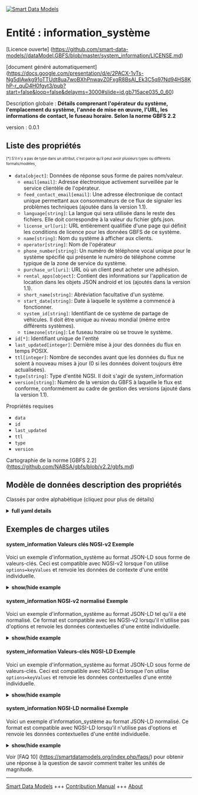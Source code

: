 <!-- 10-Header -->    
[![Smart Data Models](https://smartdatamodels.org/wp-content/uploads/2022/01/SmartDataModels_logo.png "Logo")](https://smartdatamodels.org)    
Entité : information_système    
============================<!-- /10-Header -->    
<!-- 15-License -->    
[Licence ouverte] (https://github.com/smart-data-models//dataModel.GBFS/blob/master/system_information/LICENSE.md)    
[document généré automatiquement] (https://docs.google.com/presentation/d/e/2PACX-1vTs-Ng5dIAwkg91oTTUdt8ua7woBXhPnwavZ0FxgR8BsAI_Ek3C5q97Nd94HS8KhP-r_quD4H0fgyt3/pub?start=false&loop=false&delayms=3000#slide=id.gb715ace035_0_60)    
<!-- /15-License -->    
<!-- 20-Description -->    
Description globale : **Détails comprenant l'opérateur du système, l'emplacement du système, l'année de mise en œuvre, l'URL, les informations de contact, le fuseau horaire. Selon la norme GBFS 2.2**    
version : 0.0.1    
<!-- /20-Description -->    
<!-- 30-PropertiesList -->    
## Liste des propriétés    
<sup><sub>[*] S'il n'y a pas de type dans un attribut, c'est parce qu'il peut avoir plusieurs types ou différents formats/modèles</sub></sup>.    
- `data[object]`: Données de réponse sous forme de paires nom/valeur.  	- `email[email]`: Adresse électronique activement surveillée par le service clientèle de l'opérateur.      
	- `feed_contact_email[email]`: Une adresse électronique de contact unique permettant aux consommateurs de ce flux de signaler les problèmes techniques (ajoutée dans la version 1.1).      
	- `language[string]`: La langue qui sera utilisée dans le reste des fichiers. Elle doit correspondre à la valeur du fichier gbfs.json.      
	- `license_url[uri]`: URL entièrement qualifiée d'une page qui définit les conditions de licence pour les données GBFS de ce système.      
	- `name[string]`: Nom du système à afficher aux clients.      
	- `operator[string]`: Nom de l'opérateur      
	- `phone_number[string]`: Un numéro de téléphone vocal unique pour le système spécifié qui présente le numéro de téléphone comme typique de la zone de service du système.      
	- `purchase_url[uri]`: URL où un client peut acheter une adhésion.      
	- `rental_apps[object]`: Contient des informations sur l'application de location dans les objets JSON android et ios (ajoutés dans la version 1.1).      
	- `short_name[string]`: Abréviation facultative d'un système.      
	- `start_date[string]`: Date à laquelle le système a commencé à fonctionner.      
	- `system_id[string]`: Identifiant de ce système de partage de véhicules. Il doit être unique au niveau mondial (même entre différents systèmes).      
	- `timezone[string]`: Le fuseau horaire où se trouve le système.      
- `id[*]`: Identifiant unique de l'entité  - `last_updated[integer]`: Dernière mise à jour des données du flux en temps POSIX.  - `ttl[integer]`: Nombre de secondes avant que les données du flux ne soient à nouveau mises à jour (0 si les données doivent toujours être actualisées).  - `type[string]`: Type d'entité NGSI. Il doit s'agir de system_information  - `version[string]`: Numéro de la version du GBFS à laquelle le flux est conforme, conformément au cadre de gestion des versions (ajouté dans la version 1.1).  <!-- /30-PropertiesList -->    
<!-- 35-RequiredProperties -->    
Propriétés requises    
- `data`  - `id`  - `last_updated`  - `ttl`  - `type`  - `version`  <!-- /35-RequiredProperties -->    
<!-- 40-RequiredProperties -->    
Cartographie de la norme [GBFS 2.2] (https://github.com/NABSA/gbfs/blob/v2.2/gbfs.md)    
<!-- /40-RequiredProperties -->    
<!-- 50-DataModelHeader -->    
## Modèle de données description des propriétés    
Classés par ordre alphabétique (cliquez pour plus de détails)    
<!-- /50-DataModelHeader -->    
<!-- 60-ModelYaml -->    
<details><summary><strong>full yaml details</strong></summary>      
```yaml    
system_information:      
  description: 'Details including system operator, system location, year implemented, URL, contact info, time zone. According to the Standard GBFS 2.2'      
  properties:      
    data:      
      description: 'Response data in the form of name:value pairs.'      
      properties:      
        email:      
          description: Email address actively monitored by the operator's customer service department.      
          format: email      
          type: string      
        feed_contact_email:      
          description: A single contact email address for consumers of this feed to report technical issues (added in v1.1).      
          format: email      
          type: string      
        language:      
          description: The language that will be used throughout the rest of the files. It must match the value in the gbfs.json file.      
          pattern: ^[a-z]{2,3}(-[A-Z]{2})?$      
          type: string      
        license_url:      
          description: A fully qualified URL of a page that defines the license terms for the GBFS data for this system.      
          format: uri      
          type: string      
        name:      
          description: Name of the system to be displayed to customers.      
          type: string      
        operator:      
          description: Name of the operator      
          type: string      
        phone_number:      
          description: A single voice telephone number for the specified system that presents the telephone number as typical for the system's service area.      
          type: string      
        purchase_url:      
          description: URL where a customer can purchase a membership.      
          format: uri      
          type: string      
        rental_apps:      
          description: Contains rental app information in the android and ios JSON objects (added in v1.1).      
          properties:      
            android:      
              dependencies:      
                android:      
                  - store_uri      
                  - discovery_uri      
              description: Contains rental app download and app discovery information for the Android platform. (added in v1.1)      
              properties:      
                discovery_uri:      
                  description: URI that can be used to discover if the rental Android app is installed on the device (added in v1.1).      
                  format: uri      
                  type: string      
                store_uri:      
                  description: URI where the rental Android app can be downloaded from (added in v1.1).      
                  format: uri      
                  type: string      
              type: object      
            ios:      
              dependencies:      
                ios:      
                  - store_uri      
                  - discovery_uri      
              description: Contains rental information for the iOS platform (added in v1.1).      
              properties:      
                discovery_uri:      
                  description: URI that can be used to discover if the rental iOS app is installed on the device (added in v1.1).      
                  format: uri      
                  type: string      
                store_uri:      
                  description: URI where the rental iOS app can be downloaded from (added in v1.1).      
                  format: uri      
                  type: string      
              type: object      
          type: object      
        short_name:      
          description: Optional abbreviation for a system.      
          type: string      
        start_date:      
          description: Date that the system began operations.      
          pattern: ^[0-9]{4}-[0-9]{2}-[0-9]{2}$      
          type: string      
        system_id:      
          description: Identifier for this vehicle share system. This should be globally unique (even between different systems).      
          type: string      
        timezone:      
          description: The time zone where the system is located.      
          type: string      
        url:      
          description: The URL of the vehicle share system.      
          format: uri      
          type: string      
      required:      
        - system_id      
        - language      
        - name      
        - timezone      
      type: object      
      x-ngsi:      
        type: Property      
    id:      
      anyOf:      
        - description: Identifier format of any NGSI entity      
          maxLength: 256      
          minLength: 1      
          pattern: ^[\w\-\.\{\}\$\+\*\[\]`|~^@!,:\\]+$      
          type: string      
          x-ngsi:      
            type: Property      
        - description: Identifier format of any NGSI entity      
          format: uri      
          type: string      
          x-ngsi:      
            type: Property      
      description: Unique identifier of the entity      
      x-ngsi:      
        type: Property      
    last_updated:      
      description: Last time the data in the feed was updated in POSIX time.      
      minimum: 1450155600      
      type: integer      
      x-ngsi:      
        type: Property      
    ttl:      
      description: Number of seconds before the data in the feed will be updated again (0 if the data should always be refreshed).      
      minimum: 0      
      type: integer      
      x-ngsi:      
        type: Property      
    type:      
      description: NGSI entity type. It has to be system_information      
      enum:      
        - system_information      
      type: string      
      x-ngsi:      
        type: Property      
    version:      
      description: 'GBFS version number to which the feed conforms, according to the versioning framework (added in v1.1).'      
      enum:      
        - 1.1-RC      
        - 1.1      
        - 2.0      
        - 2.1-RC      
        - 2.1-RC2      
        - 2.1      
        - 2.2      
        - 3.0      
      type: string      
      x-ngsi:      
        type: Property      
  required:      
    - data      
    - id      
    - last_updated      
    - ttl      
    - type      
    - version      
  type: object      
  x-derived-from: https://github.com/NABSA/gbfs/blob/v2.2/gbfs.md      
  x-disclaimer: 'Redistribution and use in source and binary forms, with or without modification, are permitted  provided that the license conditions are met. Copyleft (c) 2022 Contributors to Smart Data Models Program'      
  x-license-url: https://github.com/smart-data-models/dataModel.GBFS/blob/master/system_information/LICENSE.md      
  x-model-schema: https://smart-data-models.github.io/dataModel.GBFS/system_information/schema.json      
  x-model-tags: GBFS      
  x-version: 0.0.1      
```    
</details>      
<!-- /60-ModelYaml -->    
<!-- 70-MiddleNotes -->    
<!-- /70-MiddleNotes -->    
<!-- 80-Examples -->    
## Exemples de charges utiles    
#### system_information Valeurs clés NGSI-v2 Exemple    
Voici un exemple d'information_système au format JSON-LD sous forme de valeurs-clés. Ceci est compatible avec NGSI-v2 lorsque l'on utilise `options=keyValues` et renvoie les données de contexte d'une entité individuelle.    
<details><summary><strong>show/hide example</strong></summary>      
```json  
{  
  "id": "urn:ngsi-ld:system_information:id:FNNO:60592292",  
  "type": "system_information",  
  "last_updated": 1611598155,  
  "ttl": 1800,  
  "version": "3.0",  
  "data": {  
    "system_id": "example_cityname",  
    "language": "en",  
    "name": "Example Bike Rental",  
    "short_name": "Example Bike",  
    "operator": "Example Sharing, Inc",  
    "url": "https://www.example.com",  
    "purchase_url": "https://www.example.com",  
    "start_date": "2010-06-10",  
    "phone_number": "1-800-555-1234",  
    "email": "customerservice@example.com",  
    "feed_contact_email": "datafeed@example.com",  
    "timezone": "US/Central",  
    "license_url": "https://www.example.com/data-license.html",  
    "brand_assets": {  
      "brand_last_modified": "2021-06-15",  
      "brand_image_url": "https://www.example.com/assets/brand_image.svg",  
      "brand_image_url_dark": "https://www.example.com/assets/brand_image_dark.svg",  
      "color": "#C2D32C",  
      "terms_url": "https://www.example.com/assets/brand.pdf"  
    }  
  }  
}  
```  
</details>    
#### system_information NGSI-v2 normalisé Exemple    
Voici un exemple d'information_système au format JSON-LD tel qu'il a été normalisé. Ce format est compatible avec les NGSI-v2 lorsqu'il n'utilise pas d'options et renvoie les données contextuelles d'une entité individuelle.    
<details><summary><strong>show/hide example</strong></summary>      
```json  
{  
  "id": "urn:ngsi-ld:system_information:id:FNNO:60592292",  
  "type": "system_information",  
  "last_updated": {  
    "type": "Number",  
    "value": 1611598155  
  },  
  "ttl": {  
    "type": "Number",  
    "value": 1800  
  },  
  "version": {  
    "type": "Text",  
    "value": "3.0"  
  },  
  "data": {  
    "type": "StructuredValue",  
    "value": {  
      "system_id": "example_cityname",  
      "language": "en",  
      "name": "Example Bike Rental",  
      "short_name": "Example Bike",  
      "operator": "Example Sharing, Inc",  
      "url": "https://www.example.com",  
      "purchase_url": "https://www.example.com",  
      "start_date": "2010-06-10",  
      "phone_number": "1-800-555-1234",  
      "email": "customerservice@example.com",  
      "feed_contact_email": "datafeed@example.com",  
      "timezone": "US/Central",  
      "license_url": "https://www.example.com/data-license.html",  
      "brand_assets": {  
        "brand_last_modified": "2021-06-15",  
        "brand_image_url": "https://www.example.com/assets/brand_image.svg",  
        "brand_image_url_dark": "https://www.example.com/assets/brand_image_dark.svg",  
        "color": "#C2D32C",  
        "terms_url": "https://www.example.com/assets/brand.pdf"  
      }  
    }  
  }  
}  
```  
</details>    
#### system_information Valeurs-clés NGSI-LD Exemple    
Voici un exemple d'information_système au format JSON-LD sous forme de valeurs-clés. Ceci est compatible avec NGSI-LD lorsque l'on utilise `options=keyValues` et renvoie les données contextuelles d'une entité individuelle.    
<details><summary><strong>show/hide example</strong></summary>      
```json  
{  
  "id": "urn:ngsi-ld:system_information:id:FNNO:60592292",  
  "type": "system_information",  
  "last_updated": 1611598155,  
  "ttl": 1800,  
  "version": "3.0",  
  "data": {  
    "system_id": "example_cityname",  
    "language": "en",  
    "name": "Example Bike Rental",  
    "short_name": "Example Bike",  
    "operator": "Example Sharing, Inc",  
    "url": "https://www.example.com",  
    "purchase_url": "https://www.example.com",  
    "start_date": "2010-06-10",  
    "phone_number": "1-800-555-1234",  
    "email": "customerservice@example.com",  
    "feed_contact_email": "datafeed@example.com",  
    "timezone": "US/Central",  
    "license_url": "https://www.example.com/data-license.html",  
    "brand_assets": {  
      "brand_last_modified": "2021-06-15",  
      "brand_image_url": "https://www.example.com/assets/brand_image.svg",  
      "brand_image_url_dark": "https://www.example.com/assets/brand_image_dark.svg",  
      "color": "#C2D32C",  
      "terms_url": "https://www.example.com/assets/brand.pdf"  
    }  
  },  
  "@context": [  
    "https://smartdatamodels.org/context.jsonld",  
    "https://raw.githubusercontent.com/smart-data-models/dataModel.GBFS/master/context.jsonld"  
  ]  
}  
```  
</details>    
#### system_information NGSI-LD normalisé Exemple    
Voici un exemple d'information_système au format JSON-LD normalisé. Ce format est compatible avec NGSI-LD lorsqu'il n'utilise pas d'options et renvoie les données contextuelles d'une entité individuelle.    
<details><summary><strong>show/hide example</strong></summary>      
```json  
{  
    "id": "urn:ngsi-ld:system_information:id:FNNO:60592292",  
    "type": "system_information",  
    "last_updated": {  
        "type": "Property",  
        "value": 1611598155  
    },  
    "ttl": {  
        "type": "Property",  
        "value": 1800  
    },  
    "version": {  
        "type": "Property",  
        "value": "3.0"  
    },  
    "data": {  
        "type": "Property",  
        "value": {  
            "system_id": "example_cityname",  
            "language": "en",  
            "name": "Example Bike Rental",  
            "short_name": "Example Bike",  
            "operator": "Example Sharing, Inc",  
            "url": "https://www.example.com",  
            "purchase_url": "https://www.example.com",  
            "start_date": "2010-06-10",  
            "phone_number": "1-800-555-1234",  
            "email": "customerservice@example.com",  
            "feed_contact_email": "datafeed@example.com",  
            "timezone": "US/Central",  
            "license_url": "https://www.example.com/data-license.html",  
            "brand_assets": {  
                "brand_last_modified": "2021-06-15",  
                "brand_image_url": "https://www.example.com/assets/brand_image.svg",  
                "brand_image_url_dark": "https://www.example.com/assets/brand_image_dark.svg",  
                "color": "#C2D32C",  
                "terms_url": "https://www.example.com/assets/brand.pdf"  
            }  
        }  
    },  
    "@context": [  
        "https://smartdatamodels.org/context.jsonld",  
        "https://raw.githubusercontent.com/smart-data-models/dataModel.GBFS/master/context.jsonld"  
    ]  
}  
```  
</details><!-- /80-Examples -->    
<!-- 90-FooterNotes -->    
<!-- /90-FooterNotes -->    
<!-- 95-Units -->    
Voir [FAQ 10] (https://smartdatamodels.org/index.php/faqs/) pour obtenir une réponse à la question de savoir comment traiter les unités de magnitude.    
<!-- /95-Units -->    
<!-- 97-LastFooter -->    
---    
[Smart Data Models](https://smartdatamodels.org) +++ [Contribution Manual](https://bit.ly/contribution_manual) +++ [About](https://bit.ly/Introduction_SDM)<!-- /97-LastFooter -->    
